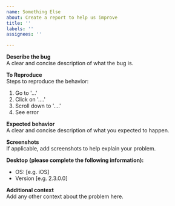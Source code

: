 ```yaml
---
name: Something Else
about: Create a report to help us improve
title: ''
labels: ''
assignees: ''

---
```


**Describe the bug**
<br>A clear and concise description of what the bug is.

**To Reproduce**
<br>Steps to reproduce the behavior:
1. Go to '...'
2. Click on '....'
3. Scroll down to '....'
4. See error

**Expected behavior**
<br>A clear and concise description of what you expected to happen.

**Screenshots**
<br>If applicable, add screenshots to help explain your problem.

**Desktop (please complete the following information):**
 - OS: [e.g. iOS]
 - Version [e.g. 2.3.0.0]

**Additional context**
<br>Add any other context about the problem here.
